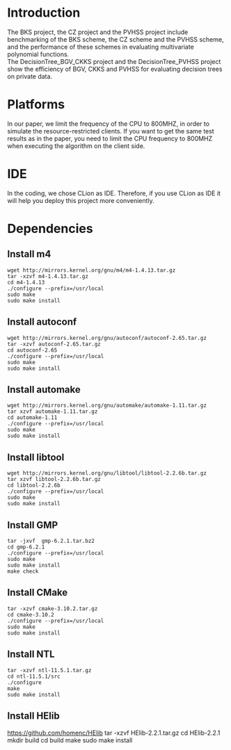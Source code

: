 # Introduction
The BKS project, the CZ project and the PVHSS project include benchmarking of the BKS scheme, the CZ scheme and the PVHSS scheme, and the performance of these schemes in evaluating multivariate polynomial functions.  
The DecisionTree_BGV_CKKS project and the DecisionTree_PVHSS project show the efficiency of BGV, CKKS and PVHSS for evaluating decision trees on private data.

# Platforms
In our paper, we limit the frequency of the CPU to 800MHZ, in order to simulate the resource-restricted clients. If you want to get the same test results as in the paper, you need to limit the CPU frequency to 800MHZ when executing the algorithm on the client side.

# IDE  
In the coding, we chose CLion as IDE. Therefore, if you use CLion as IDE it will help you deploy this project more conveniently.

# Dependencies  
## Install m4
    wget http://mirrors.kernel.org/gnu/m4/m4-1.4.13.tar.gz
    tar -xzvf m4-1.4.13.tar.gz
    cd m4-1.4.13
    ./configure --prefix=/usr/local
    sudo make
    sudo make install
## Install autoconf
    wget http://mirrors.kernel.org/gnu/autoconf/autoconf-2.65.tar.gz
    tar -xzvf autoconf-2.65.tar.gz
    cd autoconf-2.65
    ./configure --prefix=/usr/local
    sudo make
    sudo make install
## Install automake
    wget http://mirrors.kernel.org/gnu/automake/automake-1.11.tar.gz
    tar xzvf automake-1.11.tar.gz
    cd automake-1.11
    ./configure --prefix=/usr/local
    sudo make
    sudo make install
## Install libtool
    wget http://mirrors.kernel.org/gnu/libtool/libtool-2.2.6b.tar.gz
    tar xzvf libtool-2.2.6b.tar.gz
    cd libtool-2.2.6b
    ./configure --prefix=/usr/local
    sudo make
    sudo make install
## Install GMP
    tar -jxvf  gmp-6.2.1.tar.bz2
    cd gmp-6.2.1
    ./configure --prefix=/usr/local
    sudo make
    sudo make install
    make check
## Install CMake
    tar -xzvf cmake-3.10.2.tar.gz
    cd cmake-3.10.2
    ./configure --prefix=/usr/local
    sudo make
    sudo make install
## Install NTL
    tar -xzvf ntl-11.5.1.tar.gz
    cd ntl-11.5.1/src
    ./configure 
    make
    sudo make install
## Install HElib
https://github.com/homenc/HElib
    tar -xzvf HElib-2.2.1.tar.gz
    cd HElib-2.2.1
    mkdir build
    cd build
    make
    sudo make install
